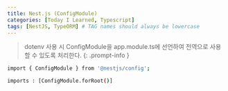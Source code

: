 ```yaml
---
title: Nest.js (ConfigModule)
categories: [Today I Learned, Typescript]
tags: [NestJS, TypeORM] # TAG names should always be lowercase
---
```


> dotenv 사용 시 ConfigModule을 app.module.ts에 선언하여 전역으로 사용할 수 있도록 처리한다.
{: .prompt-info }

```bash
import { ConfigModule } from '@nestjs/config';

imports : [ConfigModule.forRoot()]
```